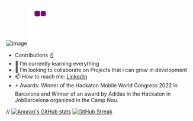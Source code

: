 ![image](https://user-images.githubusercontent.com/87933510/171720654-14618145-1a1b-42e0-853c-0704c0494649.png)
![snake gif](https://github.com/erickayalarias/erickayalarias/blob/output/github-contribution-grid-snake.gif)
- Contributions ☝️
- 🌱 I’m currently learning everything
- 👯 I’m looking to collaborate on Projects that i can grow in development
- 📫 How to reach me: [Linkedin](https://www.linkedin.com/in/erick-ayala-arias/)
- ⚡ Awards: Winner of the Hackaton Mobile World Congress 2022 in Barcelona and Winner of an award by Adidas in the Hackaton in JobBarcelona organized in the Camp Nou.


// [![Anurag's GitHub stats](https://github-readme-stats.vercel.app/api?username=erickayalarias)](https://github.com/anuraghazra/github-readme-stats) 
[![GitHub Streak](https://github-readme-streak-stats.herokuapp.com/?user=DenverCoder1)](https://git.io/streak-stats)
